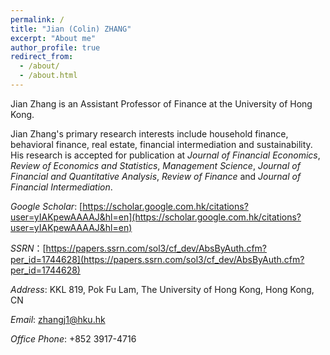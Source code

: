 ```yaml
---
permalink: /
title: "Jian (Colin) ZHANG"
excerpt: "About me"
author_profile: true
redirect_from: 
  - /about/
  - /about.html
---
```



Jian Zhang is an Assistant Professor of Finance at the University of Hong Kong.

Jian Zhang's primary research interests include household finance, behavioral finance, real estate, financial intermediation and sustainability. His research is accepted for publication at *Journal of Financial Economics*, *Review of Economics and Statistics*,  *Management Science*, *Journal of Financial and Quantitative Analysis*, *Review of Finance* and *Journal of Financial Intermediation*.

*Google Scholar*: [https://scholar.google.com.hk/citations?user=yIAKpewAAAAJ&hl=en](https://scholar.google.com.hk/citations?user=yIAKpewAAAAJ&hl=en)

*SSRN*：[https://papers.ssrn.com/sol3/cf_dev/AbsByAuth.cfm?per_id=1744628](https://papers.ssrn.com/sol3/cf_dev/AbsByAuth.cfm?per_id=1744628)

*Address*: KKL 819, Pok Fu Lam, The University of Hong Kong, Hong Kong, CN 

*Email*: zhangj1@hku.hk

*Office Phone*: +852 3917-4716